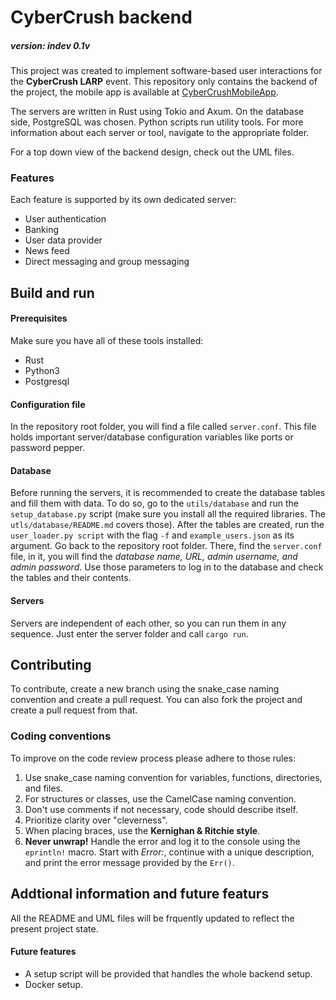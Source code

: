 # CyberCrush backend
##### version: indev 0.1v
This project was created to implement software-based user interactions for the **CyberCrush LARP** event. This repository only contains the backend of the project, the mobile app is available at [CyberCrushMobileApp](https://github.com/Abbion/CyberCrushMobileApp).

The servers are written in Rust using Tokio and Axum. On the database side, PostgreSQL was chosen. Python scripts run utility tools. For more information about each server or tool, navigate to the appropriate folder.

For a top down view of the backend design, check out the UML files.

### Features
Each feature is supported by its own dedicated server:
 - User authentication
 - Banking
 - User data provider
 - News feed
 - Direct messaging and group messaging

## Build and run
#### Prerequisites
Make sure you have all of these tools installed:
 - Rust
 - Python3
 - Postgresql

#### Configuration file
In the repository root folder, you will find a file called `server.conf`. This file holds important server/database configuration variables like ports or password pepper.

#### Database
Before running the servers, it is recommended to create the database tables and fill them with data. To do so, go to the `utils/database` and run the `setup_database.py` script (make sure you install all the required libraries. The `utls/database/README.md` covers those). After the tables are created, run the `user_loader.py script` with the flag `-f` and `example_users.json` as its argument. Go back to the repository root folder. There, find the `server.conf` file, in it, you will find the *database name, URL, admin username, and admin password*. Use those parameters to log in to the database and check the tables and their contents.

#### Servers
Servers are independent of each other, so you can run them in any sequence. Just enter the server folder and call `cargo run`.

## Contributing
To contribute, create a new branch using the snake_case naming convention and create a pull request. You can also fork the project and create a pull request from that.


### Coding conventions
To improve on the code review process please adhere to those rules:
1. Use snake_case naming convention for variables, functions, directories, and files.
2. For structures or classes, use the CamelCase naming convention.
3. Don't use comments if not necessary, code should describe itself.
4. Prioritize clarity over "cleverness".
5. When placing braces, use the **Kernighan & Ritchie style**.
6. **Never unwrap!** Handle the error and log it to the console using the `eprintln!` macro. Start with *Error:*, continue with a unique description, and print the error message provided by the `Err()`.

## Addtional information and future featurs
All the README and UML files will be frquently updated to reflect the present project state. 

#### Future features
 - A setup script will be provided that handles the whole backend setup.
 - Docker setup.
